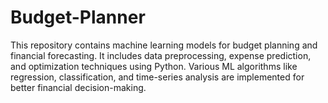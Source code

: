 # Budget-Planner
This repository contains machine learning models for budget planning and financial forecasting. It includes data preprocessing, expense prediction, and optimization techniques using Python. Various ML algorithms like regression, classification, and time-series analysis are implemented for better financial decision-making.
